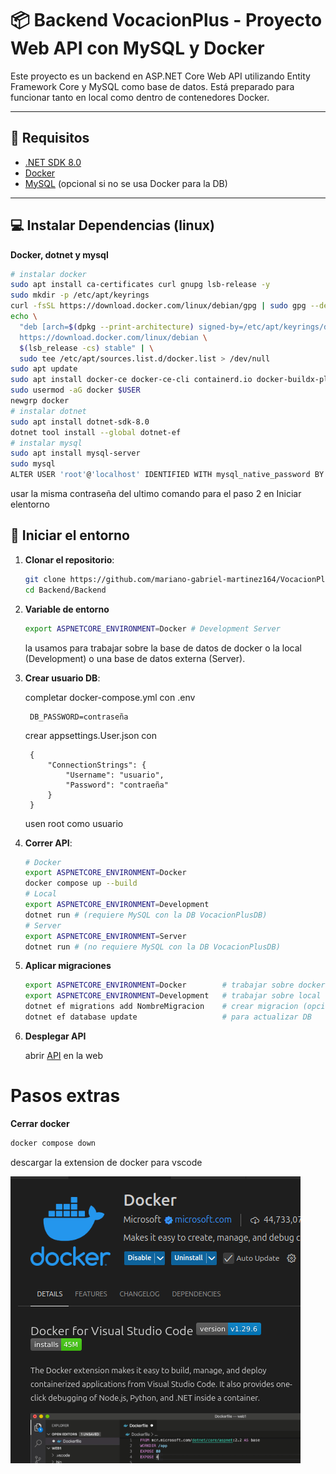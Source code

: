 # 📦 Backend VocacionPlus - Proyecto Web API con MySQL y Docker

Este proyecto es un backend en ASP.NET Core Web API utilizando Entity Framework Core y MySQL como base de datos. Está preparado para funcionar tanto en local como dentro de contenedores Docker.

---

## 📁 Requisitos

- [.NET SDK 8.0](https://dotnet.microsoft.com/download/dotnet/8.0)
- [Docker](https://www.docker.com/)
- [MySQL](https://www.mysql.com/downloads/) (opcional si no se usa Docker para la DB)

---

## 💻 Instalar Dependencias (linux)

**Docker, dotnet y mysql**
```bash
# instalar docker
sudo apt install ca-certificates curl gnupg lsb-release -y
sudo mkdir -p /etc/apt/keyrings
curl -fsSL https://download.docker.com/linux/debian/gpg | sudo gpg --dearmor -o /etc/apt/keyrings/docker.gpg
echo \
  "deb [arch=$(dpkg --print-architecture) signed-by=/etc/apt/keyrings/docker.gpg] \
  https://download.docker.com/linux/debian \
  $(lsb_release -cs) stable" | \
  sudo tee /etc/apt/sources.list.d/docker.list > /dev/null
sudo apt update
sudo apt install docker-ce docker-ce-cli containerd.io docker-buildx-plugin docker-compose-plugin -y
sudo usermod -aG docker $USER
newgrp docker
# instalar dotnet
sudo apt install dotnet-sdk-8.0
dotnet tool install --global dotnet-ef
# instalar mysql
sudo apt install mysql-server
sudo mysql
ALTER USER 'root'@'localhost' IDENTIFIED WITH mysql_native_password BY 'contraseña';
```
usar la misma contraseña del ultimo comando para el paso 2 en Iniciar elentorno
## 🚀 Iniciar el entorno

1. **Clonar el repositorio**:
   ```bash
   git clone https://github.com/mariano-gabriel-martinez164/VocacionPlus.git
   cd Backend/Backend
   ```
2. **Variable de entorno**
    ``` bash
    export ASPNETCORE_ENVIRONMENT=Docker # Development Server
    ```
    la usamos para trabajar sobre la base de datos de docker o la local (Development) o una base de datos externa (Server).
3. **Crear usuario DB**:
    
    completar docker-compose.yml con .env
                
        DB_PASSWORD=contraseña
    crear appsettings.User.json con
    
        {
            "ConnectionStrings": {
                "Username": "usuario",
                "Password": "contraeña"
            }
        }

    usen root como usuario

4. **Correr API**:
   ```bash
   # Docker
   export ASPNETCORE_ENVIRONMENT=Docker
   docker compose up --build
   # Local
   export ASPNETCORE_ENVIRONMENT=Development
   dotnet run # (requiere MySQL con la DB VocacionPlusDB)
   # Server
   export ASPNETCORE_ENVIRONMENT=Server
   dotnet run # (no requiere MySQL con la DB VocacionPlusDB)
   ```
5. **Aplicar migraciones**

    ```bash
    export ASPNETCORE_ENVIRONMENT=Docker        # trabajar sobre docker
    export ASPNETCORE_ENVIRONMENT=Development   # trabajar sobre local
    dotnet ef migrations add NombreMigracion    # crear migracion (opcional)
    dotnet ef database update                   # para actualizar DB
    ```
5. **Desplegar API**
    
    abrir [API](http://localhost:5000/) en la web

# Pasos extras

**Cerrar docker**
```bash
docker compose down
```

descargar la extension de docker para vscode

![DockerExtension](../../img/DockerExtension.png)